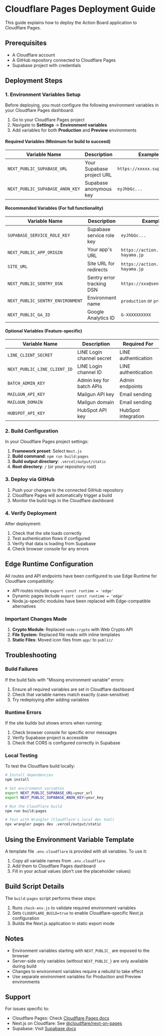 # Cloudflare Pages Deployment Guide

This guide explains how to deploy the Action Board application to Cloudflare Pages.

## Prerequisites

- A Cloudflare account
- A GitHub repository connected to Cloudflare Pages
- Supabase project with credentials

## Deployment Steps

### 1. Environment Variables Setup

Before deploying, you must configure the following environment variables in your Cloudflare Pages dashboard:

1. Go to your Cloudflare Pages project
2. Navigate to **Settings** → **Environment variables**
3. Add variables for both **Production** and **Preview** environments

#### Required Variables (Minimum for build to succeed)

| Variable Name | Description | Example |
|--------------|-------------|---------|
| `NEXT_PUBLIC_SUPABASE_URL` | Your Supabase project URL | `https://xxxxx.supabase.co` |
| `NEXT_PUBLIC_SUPABASE_ANON_KEY` | Supabase anonymous key | `eyJhbGc...` |

#### Recommended Variables (For full functionality)

| Variable Name | Description | Example |
|--------------|-------------|---------|
| `SUPABASE_SERVICE_ROLE_KEY` | Supabase service role key | `eyJhbGc...` |
| `NEXT_PUBLIC_APP_ORIGIN` | Your app's URL | `https://action.team-hayama.jp` |
| `SITE_URL` | Site URL for redirects | `https://action.team-hayama.jp` |
| `NEXT_PUBLIC_SENTRY_DSN` | Sentry error tracking DSN | `https://xxx@sentry.io/xxx` |
| `NEXT_PUBLIC_SENTRY_ENVIRONMENT` | Environment name | `production` or `preview` |
| `NEXT_PUBLIC_GA_ID` | Google Analytics ID | `G-XXXXXXXXXX` |

#### Optional Variables (Feature-specific)

| Variable Name | Description | Required For |
|--------------|-------------|--------------|
| `LINE_CLIENT_SECRET` | LINE Login channel secret | LINE authentication |
| `NEXT_PUBLIC_LINE_CLIENT_ID` | LINE Login channel ID | LINE authentication |
| `BATCH_ADMIN_KEY` | Admin key for batch APIs | Admin endpoints |
| `MAILGUN_API_KEY` | Mailgun API key | Email sending |
| `MAILGUN_DOMAIN` | Mailgun domain | Email sending |
| `HUBSPOT_API_KEY` | HubSpot API key | HubSpot integration |

### 2. Build Configuration

In your Cloudflare Pages project settings:

1. **Framework preset**: Select `Next.js`
2. **Build command**: `npm run build:pages`
3. **Build output directory**: `.vercel/output/static`
4. **Root directory**: `/` (or your repository root)

### 3. Deploy via GitHub

1. Push your changes to the connected GitHub repository
2. Cloudflare Pages will automatically trigger a build
3. Monitor the build logs in the Cloudflare dashboard

### 4. Verify Deployment

After deployment:

1. Check that the site loads correctly
2. Test authentication flows if configured
3. Verify that data is loading from Supabase
4. Check browser console for any errors

## Edge Runtime Configuration

All routes and API endpoints have been configured to use Edge Runtime for Cloudflare compatibility:
- API routes include `export const runtime = 'edge'`
- Dynamic pages include `export const runtime = 'edge'`
- Node.js-specific modules have been replaced with Edge-compatible alternatives

### Important Changes Made

1. **Crypto Module**: Replaced `node:crypto` with Web Crypto API
2. **File System**: Replaced file reads with inline templates
3. **Static Files**: Moved icon files from `app/` to `public/`

## Troubleshooting

### Build Failures

If the build fails with "Missing environment variable" errors:

1. Ensure all required variables are set in Cloudflare dashboard
2. Check that variable names match exactly (case-sensitive)
3. Try redeploying after adding variables

### Runtime Errors

If the site builds but shows errors when running:

1. Check browser console for specific error messages
2. Verify Supabase project is accessible
3. Check that CORS is configured correctly in Supabase

### Local Testing

To test the Cloudflare build locally:

```bash
# Install dependencies
npm install

# Set environment variables
export NEXT_PUBLIC_SUPABASE_URL=your_url
export NEXT_PUBLIC_SUPABASE_ANON_KEY=your_key

# Run the Cloudflare build
npm run build:pages

# Test with Wrangler (Cloudflare's local dev tool)
npx wrangler pages dev .vercel/output/static
```

## Using the Environment Variable Template

A template file `.env.cloudflare` is provided with all variables. To use it:

1. Copy all variable names from `.env.cloudflare`
2. Add them to Cloudflare Pages dashboard
3. Fill in your actual values (don't use the placeholder values)

## Build Script Details

The `build:pages` script performs these steps:

1. Runs `check-env.js` to validate required environment variables
2. Sets `CLOUDFLARE_BUILD=true` to enable Cloudflare-specific Next.js configuration
3. Builds the Next.js application in static export mode

## Notes

- Environment variables starting with `NEXT_PUBLIC_` are exposed to the browser
- Server-side only variables (without `NEXT_PUBLIC_`) are only available during build
- Changes to environment variables require a rebuild to take effect
- Use separate environment variables for Production and Preview environments

## Support

For issues specific to:
- Cloudflare Pages: Check [Cloudflare Pages docs](https://developers.cloudflare.com/pages/)
- Next.js on Cloudflare: See [@cloudflare/next-on-pages](https://github.com/cloudflare/next-on-pages)
- Supabase: Visit [Supabase docs](https://supabase.com/docs)